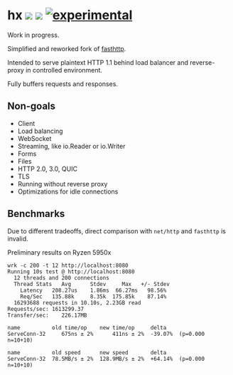 # hx [![](https://img.shields.io/badge/go-pkg-00ADD8)](https://pkg.go.dev/github.com/go-faster/hx#section-documentation) [![](https://img.shields.io/codecov/c/github/go-faster/hx?label=cover)](https://codecov.io/gh/go-faster/hx) [![experimental](https://img.shields.io/badge/-experimental-blueviolet)](https://go-faster.org/docs/projects/status#experimental)

Work in progress.

Simplified and reworked fork of [fasthttp](https://github.com/valyala/fasthttp).

Intended to serve plaintext HTTP 1.1 behind load balancer and reverse-proxy in controlled
environment.

Fully buffers requests and responses.

## Non-goals
* Client
* Load balancing
* WebSocket
* Streaming, like io.Reader or io.Writer
* Forms
* Files
* HTTP 2.0, 3.0, QUIC
* TLS
* Running without reverse proxy
* Optimizations for idle connections


## Benchmarks

Due to different tradeoffs, direct comparison with `net/http` and `fasthttp` is invalid.

Preliminary results on Ryzen 5950x
```
wrk -c 200 -t 12 http://localhost:8080
Running 10s test @ http://localhost:8080
  12 threads and 200 connections
  Thread Stats   Avg      Stdev     Max   +/- Stdev
    Latency   208.27us    1.86ms  66.27ms   98.56%
    Req/Sec   135.88k     8.35k  175.85k    87.14%
  16293688 requests in 10.10s, 2.23GB read
Requests/sec: 1613299.37
Transfer/sec:    226.17MB
```

```
name          old time/op    new time/op     delta
ServeConn-32     675ns ± 2%      411ns ± 2%  -39.07%  (p=0.000 n=10+10)

name          old speed      new speed       delta
ServeConn-32  78.5MB/s ± 2%  128.9MB/s ± 2%  +64.14%  (p=0.000 n=10+10)
```